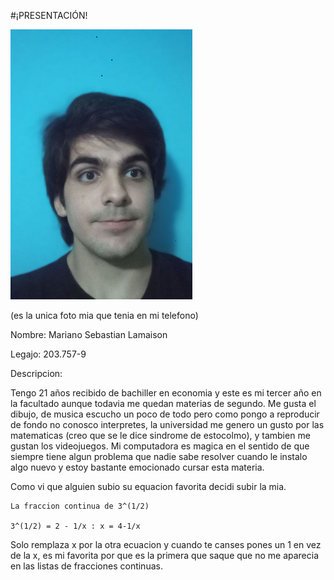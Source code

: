 #¡PRESENTACIÓN!


![Perfil](photo_2023-03-31_01-39-572.png)

(es la unica foto mia que tenia en mi telefono)

Nombre: Mariano Sebastian Lamaison

Legajo: 203.757-9

Descripcion:

 Tengo 21 años recibido de bachiller en economia y este es mi tercer año en la facultado aunque todavia me quedan materias de segundo.
 Me gusta el dibujo, de musica escucho un poco de todo pero como pongo a reproducir de fondo no conosco interpretes, la universidad me genero un gusto por las matematicas (creo que se le dice sindrome de estocolmo), y tambien me gustan los videojuegos. Mi computadora es magica en el sentido de que siempre tiene algun problema que nadie sabe resolver cuando le instalo algo nuevo y estoy bastante emocionado cursar esta materia. 

Como vi que alguien subio su equacion favorita decidi subir la mia.

~~~
La fraccion continua de 3^(1/2)

3^(1/2) = 2 - 1/x : x = 4-1/x 

~~~

Solo remplaza x por la otra ecuacion y cuando te canses pones un 1 en vez de la x, es mi favorita por que es la primera que saque que no me aparecia en las listas de fracciones continuas.

